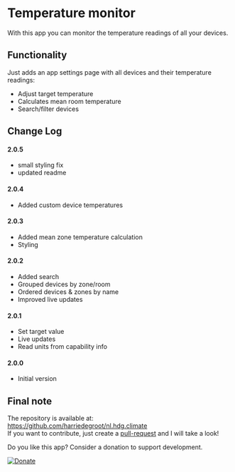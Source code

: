 # Temperature monitor

With this app you can monitor the temperature readings of all your devices.  

## Functionality

Just adds an app settings page with all devices and their temperature readings:
- Adjust target temperature
- Calculates mean room temperature
- Search/filter devices
  
## Change Log  
  
#### 2.0.5  
- small styling fix
- updated readme
   
#### 2.0.4  
- Added custom device temperatures  
  
#### 2.0.3  
- Added mean zone temperature calculation  
- Styling
    
#### 2.0.2  
- Added search  
- Grouped devices by zone/room
- Ordered devices & zones by name
- Improved live updates  
  
#### 2.0.1  
- Set target value  
- Live updates  
- Read units from capability info
  
#### 2.0.0
- Initial version  

## Final note ##
The repository is available at: https://github.com/harriedegroot/nl.hdg.climate  
If you want to contribute, just create a [pull-request](https://help.github.com/articles/about-pull-requests/) and I will take a look!

Do you like this app? Consider a donation to support development.
 
[![Donate][pp-donate-image]][pp-donate-link]

[pp-donate-link]: https://www.paypal.me/harriedegroot
[pp-donate-image]: https://img.shields.io/badge/Donate-PayPal-green.svg

